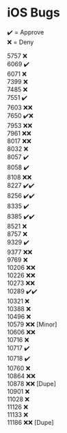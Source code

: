# iOS Bugs

✔️ = Approve  
❌ = Deny

5757 ❌  
6069 ✔️  
6071 ❌  
7399 ❌  
7485 ❌  
7551 ✔️  
7603 ❌❌  
7650 ✔️❌  
7953 ❌❌  
7961 ❌❌  
8017 ❌❌  
8032 ❌  
8057 ✔️  
8058 ✔️  
8108 ❌❌  
8227 ✔️✔️  
8256 ✔️✔️  
8335 ✔️  
8385 ✔️✔️  
8521 ❌  
8757 ❌  
9329 ✔️  
9377 ❌❌  
9769 ❌  
10206 ❌❌  
10226 ❌❌  
10273 ❌❌  
10289 ✔️✔️  
10321 ❌  
10388 ❌  
10496 ❌  
10579 ❌❌ [Minor]  
10606 ❌❌  
10716 ❌  
10717 ✔️  
10718 ✔️  
10760 ❌  
10864 ❌❌  
10878 ❌❌ [Dupe]  
10901 ❌  
11028 ❌  
11126 ❌  
11133 ❌  
11186 ❌❌ [Dupe]
